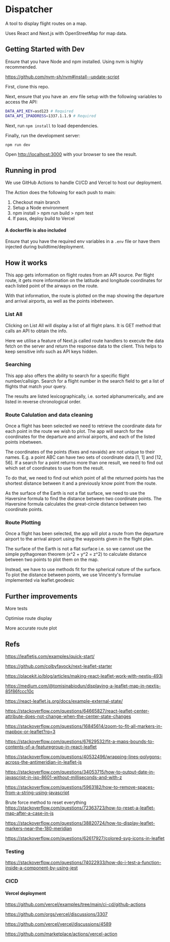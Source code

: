 # Dispatcher

A tool to display flight routes on a map.

Uses React and Next.js with OpenStreetMap for map data.

## Getting Started with Dev

Ensure that you have Node and npm installed. Using nvm is highly recommended.

https://github.com/nvm-sh/nvm#install--update-script

First, clone this repo.

Next, ensure that you have an .env file setup with the following variables to access the API:

```bash
DATA_API_KEY=asd123 # Required
DATA_API_IPADDRESS=1337.1.1.9 # Required
```

Next, run ```npm install``` to load dependencies.

Finally, run the development server:

```bash
npm run dev
```

Open [http://localhost:3000](http://localhost:3000) with your browser to see the result.

## Running in prod

We use GitHub Actions to handle CI/CD and Vercel to host our deployment.

The Action does the following for each push to main:
1. Checkout main branch
2. Setup a Node environment
3. npm install > npm run build > npm test
4. If pass, deploy build to Vercel

#### A dockerfile is also included

Ensure that you have the required env variables in a ```.env``` file or have them injected during buildtime/deployment.

## How it works

This app gets information on flight routes from an API source. Per flight route, it gets more information on the latitude and longitude coordinates for each listed point of the airways on the route.

With that information, the route is plotted on the map showing the departure and arrival airports, as well as the points inbetween.

### List All

Clicking on List All will display a list of all flight plans. It is GET method that calls an API to obtain the info.

Here we utilise a feature of Next.js called route handlers to execute the data fetch on the server and return the response data to the client. This helps to keep sensitive info such as API keys hidden.

### Searching

This app also offers the ability to search for a specific flight number/callsign. Search for a flight number in the search field to get a list of flights that match your query.

The results are listed lexicographically, i.e. sorted alphanumerically, and are listed in reverse chronological order.

### Route Calulation and data cleaning

Once a flight has been selected we need to retrieve the coordinate data for each point in the route we wish to plot. The app will search for the coordinates for the departure and arrival airports, and each of the listed points inbetween.

The coordinates of the points (fixes and navaids) are not unique to their names. E.g. a point ABC can have two sets of coordinate data [1, 1] and [12, 56]. If a search for a point returns more than one result, we need to find out which set of coordinates to use from the result.

To do that, we need to find out which point of all the returned points has the shortest distance between it and a previously know point from the route.

As the surface of the Earth is not a flat surface, we need to use the Haversine formula to find the distance between two coordinate points. The Haversine formula calculates the great-circle distance between two coordinate points.

### Route Plotting

Once a flight has been selected, the app will plot a route from the departure airport to the arrival airport using the waypoints given in the flight plan.

The surface of the Earth is not a flat surface i.e. so we cannot use the simple pythagorean theorem (x^2 + y^2 = z^2) to calculate distance between two points to plot them on the map.

Instead, we have to use methods fit for the spherical nature of the surface. To plot the distance between points, we use Vincenty's formulae implemented via leaflet.geodesic

## Further improvements

More tests

Optimise route display

More accurate route plot

## Refs

https://leafletjs.com/examples/quick-start/

https://github.com/colbyfayock/next-leaflet-starter

https://placekit.io/blog/articles/making-react-leaflet-work-with-nextjs-493i

https://medium.com/@tomisinabiodun/displaying-a-leaflet-map-in-nextjs-85f86fccc10c

https://react-leaflet.js.org/docs/example-external-state/

https://stackoverflow.com/questions/64665827/react-leaflet-center-attribute-does-not-change-when-the-center-state-changes

https://stackoverflow.com/questions/16845614/zoom-to-fit-all-markers-in-mapbox-or-leaflet?rq=3

https://stackoverflow.com/questions/67629532/fit-a-maps-bounds-to-contents-of-a-featuregroup-in-react-leaflet

https://stackoverflow.com/questions/40532496/wrapping-lines-polygons-across-the-antimeridian-in-leaflet-js

https://stackoverflow.com/questions/34053715/how-to-output-date-in-javascript-in-iso-8601-without-milliseconds-and-with-z

https://stackoverflow.com/questions/5963182/how-to-remove-spaces-from-a-string-using-javascript

Brute force method to reset everything
https://stackoverflow.com/questions/72363723/how-to-reset-a-leaflet-map-after-a-case-in-js

https://stackoverflow.com/questions/38820724/how-to-display-leaflet-markers-near-the-180-meridian

https://stackoverflow.com/questions/62617927/colored-svg-icons-in-leaflet

### Testing

https://stackoverflow.com/questions/74022933/how-do-i-test-a-function-inside-a-component-by-using-jest

### CICD

#### Vercel deployment
https://github.com/vercel/examples/tree/main/ci-cd/github-actions

https://github.com/orgs/vercel/discussions/3307

https://github.com/vercel/vercel/discussions/4589

https://github.com/marketplace/actions/vercel-action